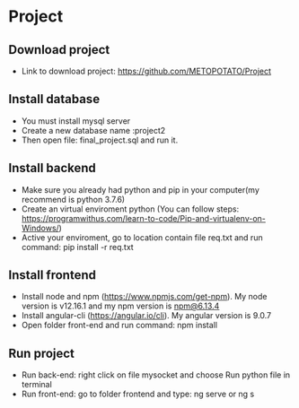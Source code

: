 # Project

## Download project
- Link to download project: https://github.com/METOPOTATO/Project

## Install database 
- You must install mysql server 
- Create a new database name :project2
- Then open file: final_project.sql and run it.

## Install backend 
- Make sure you already had python and pip in your computer(my recommend is python 3.7.6)
- Create an virtual enviroment python (You can follow steps: https://programwithus.com/learn-to-code/Pip-and-virtualenv-on-Windows/)
- Active your enviroment, go to location contain file req.txt and run command: pip install -r req.txt 

## Install frontend 
- Install node and npm (https://www.npmjs.com/get-npm). My node version is v12.16.1 and my npm version is npm@6.13.4
- Install angular-cli (https://angular.io/cli). My angular version is 9.0.7
- Open folder front-end and run command: npm install

## Run project
- Run back-end: right click on file mysocket and choose Run python file in terminal
- Run front-end: go to folder frontend and type: ng serve or ng s

